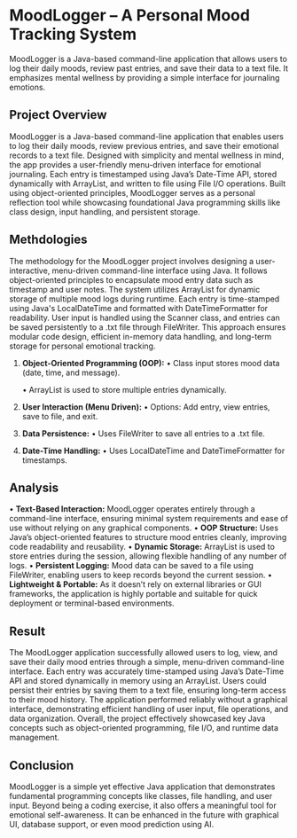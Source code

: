 # MoodLogger – A Personal Mood Tracking System
MoodLogger is a Java-based command-line application that allows users to log their daily moods, review past entries, and save their data to a text file. It emphasizes mental wellness by providing a simple interface for journaling emotions.

## Project Overview
MoodLogger is a Java-based command-line application that enables users to log their daily moods, review previous entries, and save their emotional records to a text file. Designed with simplicity and mental wellness in mind, the app provides a user-friendly menu-driven interface for emotional journaling. Each entry is timestamped using Java’s Date-Time API, stored dynamically with ArrayList, and written to file using File I/O operations. Built using object-oriented principles, MoodLogger serves as a personal reflection tool while showcasing foundational Java programming skills like class design, input handling, and persistent storage.

## Methdologies
The methodology for the MoodLogger project involves designing a user-interactive, menu-driven command-line interface using Java. It follows object-oriented principles to encapsulate mood entry data such as timestamp and user notes. The system utilizes ArrayList for dynamic storage of multiple mood logs during runtime. Each entry is time-stamped using Java's LocalDateTime and formatted with DateTimeFormatter for readability. User input is handled using the Scanner class, and entries can be saved persistently to a .txt file through FileWriter. This approach ensures modular code design, efficient in-memory data handling, and long-term storage for personal emotional tracking.

1. **Object-Oriented Programming (OOP):**
    • Class input stores mood data (date, time, and message).
   
    • ArrayList is used to store multiple entries dynamically.

3. **User Interaction (Menu Driven):**
    • Options: Add entry, view entries, save to file, and exit.

4. **Data Persistence:**
    • Uses FileWriter to save all entries to a .txt file.

5. **Date-Time Handling:**
    • Uses LocalDateTime and DateTimeFormatter for timestamps.

## Analysis
• **Text-Based Interaction:** MoodLogger operates entirely through a command-line interface, ensuring minimal system requirements and ease of use without relying on any graphical components.
• **OOP Structure:** Uses Java’s object-oriented features to structure mood entries cleanly, improving code readability and reusability.
• **Dynamic Storage:** ArrayList is used to store entries during the session, allowing flexible handling of any number of logs.
• **Persistent Logging:** Mood data can be saved to a file using FileWriter, enabling users to keep records beyond the current session.
• **Lightweight & Portable:** As it doesn’t rely on external libraries or GUI frameworks, the application is highly portable and suitable for quick deployment or terminal-based environments.

## Result
The MoodLogger application successfully allowed users to log, view, and save their daily mood entries through a simple, menu-driven command-line interface. Each entry was accurately time-stamped using Java’s Date-Time API and stored dynamically in memory using an ArrayList. Users could persist their entries by saving them to a text file, ensuring long-term access to their mood history. The application performed reliably without a graphical interface, demonstrating efficient handling of user input, file operations, and data organization. Overall, the project effectively showcased key Java concepts such as object-oriented programming, file I/O, and runtime data management.

## Conclusion
MoodLogger is a simple yet effective Java application that demonstrates fundamental programming concepts like classes, file handling, and user input. Beyond being a coding exercise, it also offers a meaningful tool for emotional self-awareness. It can be enhanced in the future with graphical UI, database support, or even mood prediction using AI.
